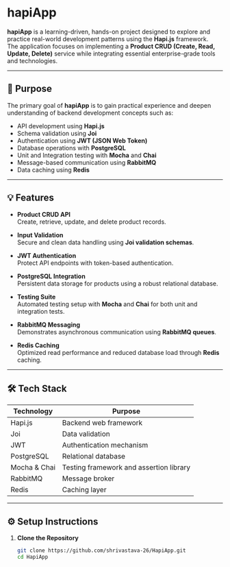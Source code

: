 # hapiApp

**hapiApp** is a learning-driven, hands-on project designed to explore and practice real-world development patterns using the **Hapi.js** framework.  
The application focuses on implementing a **Product CRUD (Create, Read, Update, Delete)** service while integrating essential enterprise-grade tools and technologies.

---

## 📌 Purpose

The primary goal of **hapiApp** is to gain practical experience and deepen understanding of backend development concepts such as:

- API development using **Hapi.js**
- Schema validation using **Joi**
- Authentication using **JWT (JSON Web Token)**
- Database operations with **PostgreSQL**
- Unit and Integration testing with **Mocha** and **Chai**
- Message-based communication using **RabbitMQ**
- Data caching using **Redis**

---

## 💡 Features

- **Product CRUD API**  
  Create, retrieve, update, and delete product records.

- **Input Validation**  
  Secure and clean data handling using **Joi validation schemas**.

- **JWT Authentication**  
  Protect API endpoints with token-based authentication.

- **PostgreSQL Integration**  
  Persistent data storage for products using a robust relational database.

- **Testing Suite**  
  Automated testing setup with **Mocha** and **Chai** for both unit and integration tests.

- **RabbitMQ Messaging**  
  Demonstrates asynchronous communication using **RabbitMQ queues**.

- **Redis Caching**  
  Optimized read performance and reduced database load through **Redis** caching.

---

## 🛠️ Tech Stack

| Technology      | Purpose                                  |
|-----------------|------------------------------------------|
| Hapi.js         | Backend web framework                   |
| Joi             | Data validation                         |
| JWT             | Authentication mechanism                |
| PostgreSQL      | Relational database                     |
| Mocha & Chai    | Testing framework and assertion library |
| RabbitMQ        | Message broker                          |
| Redis           | Caching layer                           |

---

## ⚙️ Setup Instructions

1. **Clone the Repository**
   ```bash
   git clone https://github.com/shrivastava-26/HapiApp.git
   cd HapiApp
